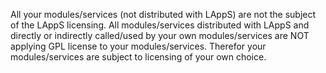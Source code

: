 All your modules/services (not distributed with LAppS) are not the subject of the LAppS licensing. All modules/services distributed with LAppS and directly or indirectly called/used by your own modules/services are NOT applying GPL license to your modules/services. Therefor your modules/services are subject to licensing of your own choice.  
